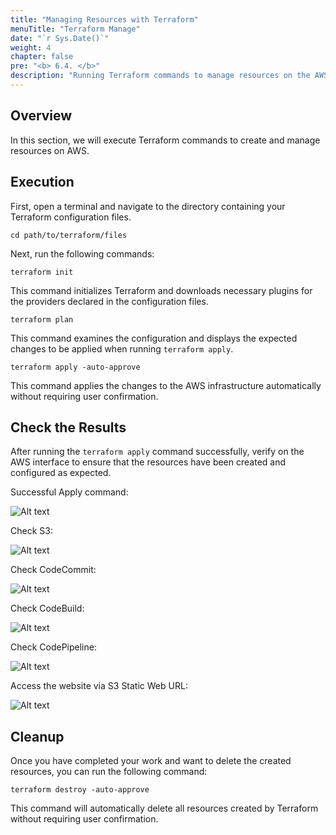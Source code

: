 ```yaml
---
title: "Managing Resources with Terraform"
menuTitle: "Terraform Manage"
date: "`r Sys.Date()`" 
weight: 4
chapter: false
pre: "<b> 6.4. </b>"
description: "Running Terraform commands to manage resources on the AWS platform, from provisioning to cleanup."
---
```


## Overview

In this section, we will execute Terraform commands to create and manage resources on AWS.

## Execution

First, open a terminal and navigate to the directory containing your Terraform configuration files.

```shell
cd path/to/terraform/files
```

Next, run the following commands:

```shell
terraform init
```

This command initializes Terraform and downloads necessary plugins for the providers declared in the configuration files.

```shell
terraform plan
```

This command examines the configuration and displays the expected changes to be applied when running `terraform apply`.

```shell
terraform apply -auto-approve
```

This command applies the changes to the AWS infrastructure automatically without requiring user confirmation.

## Check the Results

After running the `terraform apply` command successfully, verify on the AWS interface to ensure that the resources have been created and configured as expected.

Successful Apply command:

![Alt text](/$REPO_NAMEimages/6-terraform/6.4-run/6.4.1-apply.png)

Check S3:

![Alt text](/$REPO_NAMEimages/6-terraform/6.4-run/6.4.2-s3.png)

Check CodeCommit:

![Alt text](/$REPO_NAMEimages/6-terraform/6.4-run/6.4.3-codecommit.png)

Check CodeBuild:

![Alt text](/$REPO_NAMEimages/6-terraform/6.4-run/6.4.4-codebuild.png)

Check CodePipeline:

![Alt text](/$REPO_NAMEimages/6-terraform/6.4-run/6.4.5-codepipeline.png)

Access the website via S3 Static Web URL:

![Alt text](/$REPO_NAMEimages/6-terraform/6.4-run/6.4.6-website.png)

## Cleanup

Once you have completed your work and want to delete the created resources, you can run the following command:

```shell
terraform destroy -auto-approve
```

This command will automatically delete all resources created by Terraform without requiring user confirmation.